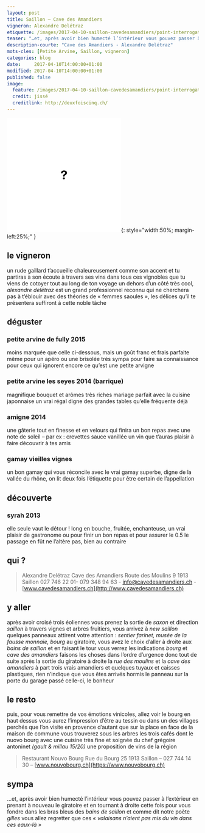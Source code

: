 ```yaml
---
layout: post
title: Saillon — Cave des Amandiers
vigneron: Alexandre Delétraz
etiquette: /images/2017-04-10-saillon-cavedesamandiers/point-interrogation.png
teaser: "…et, après avoir bien humecté l’intérieur vous pouvez passer à l’extérieur en prenant à nouveau le giratoire et en tournant à droite cette fois pour vous fondre dans les bras bleus des bains de saillon et comme dit notre poète *gilles* vous allez regretter que ces *« valaisans n’aient pas mis du vin dans ces eaux »*"
description-courte: "Cave des Amandiers - Alexandre Delétraz"
mots-cles: [Petite Arvine, Saillon, vigneron]
categories: blog
date:     2017-04-10T14:00:00+01:00
modified: 2017-04-10T14:00:00+01:00
published: false
image:
  feature: /images/2017-04-10-saillon-cavedesamandiers/point-interrogation.png
  credit: jissé
  creditlink: http://deuxfoiscinq.ch/
---
```


![Alexandre Delétraz](/images/2017-04-10-saillon-cavedesamandiers/point-interrogation.png){: style="width:50%; margin-left:25%;" }


## le vigneron

un rude gaillard t’accueille chaleureusement comme son accent et tu partiras à son écoute à travers ses vins dans tous ces vignobles que tu viens de cotoyer tout au long de ton voyage
un dehors d’un côté très cool, *alexandre delétraz* est un grand professionnel reconnu qui ne cherchera pas à t’éblouir avec des théories de « femmes saoules », les délices qu’il te présentera suffiront à cette noble tâche

## déguster

### petite arvine de fully 2015
moins marquée que celle ci-dessous, mais un goût franc et frais parfaite même pour un apéro ou une brisolée
très sympa pour faire sa connaissance pour ceux qui ignorent encore ce qu’est une petite arvigne

### petite arvine les seyes 2014 (barrique)
magnifique bouquet et arômes très riches
mariage parfait avec la cuisine japonnaise
un vrai régal digne des grandes tables qu’elle fréquente déjà

### amigne 2014
une gâterie tout en finesse et en velours qui finira un bon repas avec une note de soleil – par ex : crevettes sauce vanillée
un vin que t’auras plaisir à faire découvrir à tes amis

### gamay vieilles vignes
un bon gamay qui vous réconcile avec le vrai gamay
superbe, digne de la vallée du rhône, on lit deux fois l’étiquette pour être certain de l’appellation

## découverte

### syrah 2013
elle seule vaut le détour !
long en bouche, fruitée, enchanteuse, un vrai plaisir de gastronome ou pour finir un bon repas et pour assurer le 0.5
le passage en fût ne l’altère pas, bien au contraire

## qui ?

> Alexandre Delétraz
> Cave des Amandiers
> Route des Moulins 9
> 1913 Saillon
> 027 746 22 01- 079 348 94 63 - [info@cavedesamandiers.ch](mailto:info@cavedesamandiers.ch) - [www.cavedesamandiers.ch](http://www.cavedesamandiers.ch)

## y aller

après avoir croisé trois éoliennes vous prenez la sortie de *saxon* et direction *saillon*
à travers vignes et arbres fruitiers, vous arrivez à *new saillon*
quelques panneaux attirent votre attention : *sentier farinet, musée de la fausse monnaie, bourg*
au giratoire, vous avez le choix d’aller à droite aux *bains de saillon* et en faisant le tour vous verrez les indications *bourg* et *cave des amandiers*
faisons les choses dans l’ordre d’urgence donc tout de suite après la sortie du giratoire à droite la *rue des moulins* et la *cave des amandiers*
à part trois vrais amandiers et quelques tuyaux et caisses plastiques, rien n’indique que vous êtes arrivés hormis le panneau sur la porte du garage
passé celle-ci, le bonheur

## le resto

puis, pour vous remettre de vos émotions vinicoles, allez voir le bourg en haut dessus
vous aurez l’impression d’être au tessin ou dans un des villages perchés que l’on visite en provence d’autant que sur la place en face de la maison de commune vous trouverez sous les arbres les trois cafés dont le nuovo bourg avec une cuisine très fine et  soignée du chef grégoire antoninet *(gault & millau 15/20)* une proposition de vins de la région

> Restaurant Nouvo Bourg
> Rue du Bourg 25
> 1913 Saillon – 027 744 14 30 – [www.nouvobourg.ch](https://www.nouvobourg.ch)

## sympa

…et, après avoir bien humecté l’intérieur vous pouvez passer à l’extérieur en prenant à nouveau le giratoire et en tournant à droite cette fois pour vous fondre dans les bras bleus des *bains de saillon* et comme dit notre poète *gilles* vous allez regretter que ces *« valaisans n’aient pas mis du vin dans ces eaux-là »*
